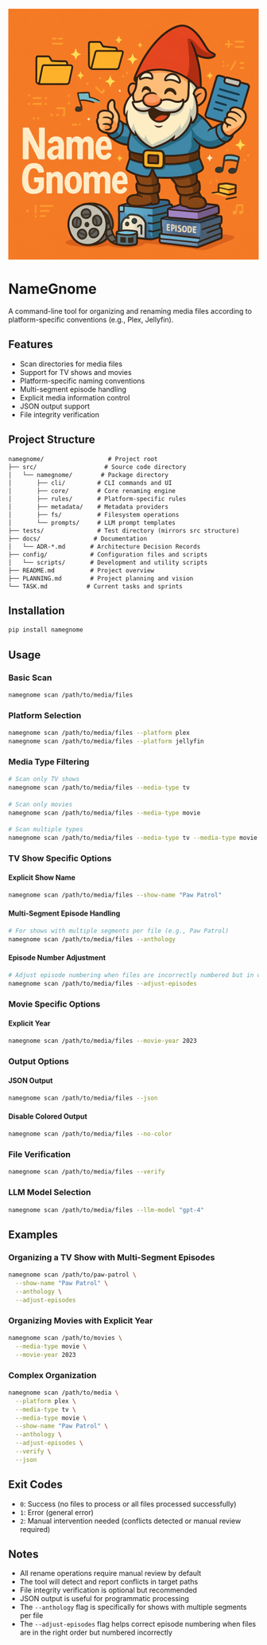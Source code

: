 ![NameGnome](public/images/NameGnome_README_Headder.png)

# NameGnome

A command-line tool for organizing and renaming media files according to platform-specific conventions (e.g., Plex, Jellyfin).

## Features

- Scan directories for media files
- Support for TV shows and movies
- Platform-specific naming conventions
- Multi-segment episode handling
- Explicit media information control
- JSON output support
- File integrity verification

## Project Structure

```
namegnome/                  # Project root
├── src/                   # Source code directory
│   └── namegnome/        # Package directory
│       ├── cli/         # CLI commands and UI
│       ├── core/        # Core renaming engine
│       ├── rules/       # Platform-specific rules
│       ├── metadata/    # Metadata providers
│       ├── fs/          # Filesystem operations
│       └── prompts/     # LLM prompt templates
├── tests/               # Test directory (mirrors src structure)
├── docs/               # Documentation
│   └── ADR-*.md       # Architecture Decision Records
├── config/            # Configuration files and scripts
│   └── scripts/       # Development and utility scripts
├── README.md          # Project overview
├── PLANNING.md        # Project planning and vision
└── TASK.md           # Current tasks and sprints
```

## Installation

```bash
pip install namegnome
```

## Usage

### Basic Scan

```bash
namegnome scan /path/to/media/files
```

### Platform Selection

```bash
namegnome scan /path/to/media/files --platform plex
namegnome scan /path/to/media/files --platform jellyfin
```

### Media Type Filtering

```bash
# Scan only TV shows
namegnome scan /path/to/media/files --media-type tv

# Scan only movies
namegnome scan /path/to/media/files --media-type movie

# Scan multiple types
namegnome scan /path/to/media/files --media-type tv --media-type movie
```

### TV Show Specific Options

#### Explicit Show Name

```bash
namegnome scan /path/to/media/files --show-name "Paw Patrol"
```

#### Multi-Segment Episode Handling

```bash
# For shows with multiple segments per file (e.g., Paw Patrol)
namegnome scan /path/to/media/files --anthology
```

#### Episode Number Adjustment

```bash
# Adjust episode numbering when files are incorrectly numbered but in correct order
namegnome scan /path/to/media/files --adjust-episodes
```

### Movie Specific Options

#### Explicit Year

```bash
namegnome scan /path/to/media/files --movie-year 2023
```

### Output Options

#### JSON Output

```bash
namegnome scan /path/to/media/files --json
```

#### Disable Colored Output

```bash
namegnome scan /path/to/media/files --no-color
```

### File Verification

```bash
namegnome scan /path/to/media/files --verify
```

### LLM Model Selection

```bash
namegnome scan /path/to/media/files --llm-model "gpt-4"
```

## Examples

### Organizing a TV Show with Multi-Segment Episodes

```bash
namegnome scan /path/to/paw-patrol \
  --show-name "Paw Patrol" \
  --anthology \
  --adjust-episodes
```

### Organizing Movies with Explicit Year

```bash
namegnome scan /path/to/movies \
  --media-type movie \
  --movie-year 2023
```

### Complex Organization

```bash
namegnome scan /path/to/media \
  --platform plex \
  --media-type tv \
  --media-type movie \
  --show-name "Paw Patrol" \
  --anthology \
  --adjust-episodes \
  --verify \
  --json
```

## Exit Codes

- `0`: Success (no files to process or all files processed successfully)
- `1`: Error (general error)
- `2`: Manual intervention needed (conflicts detected or manual review required)

## Notes

- All rename operations require manual review by default
- The tool will detect and report conflicts in target paths
- File integrity verification is optional but recommended
- JSON output is useful for programmatic processing
- The `--anthology` flag is specifically for shows with multiple segments per file
- The `--adjust-episodes` flag helps correct episode numbering when files are in the right order but numbered incorrectly 